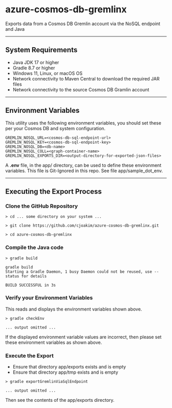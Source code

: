 # azure-cosmos-db-gremlinx

Exports data from a Cosmos DB Gremlin account via the NoSQL endpoint and Java

---

## System Requirements

- Java JDK 17 or higher
- Gradle 8.7 or higher
- Windows 11, Linux, or macOS OS
- Network connectivity to Maven Central to download the required JAR files
- Network connectivity to the source Cosmos DB Gramlin account

---

## Environment Variables

This utility uses the following environment variables, you should
set these per your Cosmos DB and system configuration.

```
GREMLIN_NOSQL_URL=<cosmos-db-sql-endpoint-url>
GREMLIN_NOSQL_KEY=<cosmos-db-sql-endpoint-key>
GREMLIN_NOSQL_DB=<db-name>
GREMLIN_NOSQL_COLL=<graph-container-name>
GREMLIN_NOSQL_EXPORTS_DIR=<output-directory-for-exported-json-files>
```

A **.env** file, in the app/ directory, can be used to define these environment variables.
This file is Git-Ignored in this repo.  See file app/sample_dot_env.

---

## Executing the Export Process

### Clone the GitHub Repository

```
> cd ... some directory on your system ...

> git clone https://github.com/cjoakim/azure-cosmos-db-gremlinx.git

> cd azure-cosmos-db-gremlinx
```

### Compile the Java code

```
> gradle build

gradle build
Starting a Gradle Daemon, 1 busy Daemon could not be reused, use --status for details

BUILD SUCCESSFUL in 3s
```

### Verify your Environment Variables

This reads and displays the environment variables shown above.


```
> gradle checkEnv

... output omitted ...
```

If the displayed environment variable values are incorrect, then please
set these environment variables as shown above.

### Execute the Export

- Ensure that directory app/exports exists and is empty
- Ensure that directory app/tmp exists and is empty

```
> gradle exportGremlinViaSqlEndpoint

... output omitted ...
```

Then see the contents of the app/exports directory.
